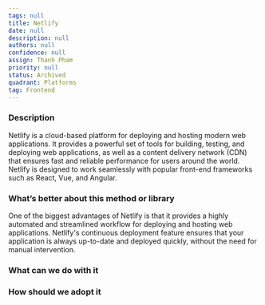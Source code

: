 ```yaml
---
tags: null
title: Netlify
date: null
description: null
authors: null
confidence: null
assign: Thanh Pham
priority: null
status: Archived
quadrant: Platforms
tag: Frontend
---
```


<!-- table_of_contents 6415f538-f209-4402-a1d8-05d522e91fdc -->

### Description
Netlify is a cloud-based platform for deploying and hosting modern web applications. It provides a powerful set of tools for building, testing, and deploying web applications, as well as a content delivery network (CDN) that ensures fast and reliable performance for users around the world. Netlify is designed to work seamlessly with popular front-end frameworks such as React, Vue, and Angular.

### What’s better about this method or library
One of the biggest advantages of Netlify is that it provides a highly automated and streamlined workflow for deploying and hosting web applications. Netlify's continuous deployment feature ensures that your application is always up-to-date and deployed quickly, without the need for manual intervention.

### What can we do with it

### How should we adopt it
<!-- child_database 0d80f402-9776-435a-8490-c4430b966aaf -->
